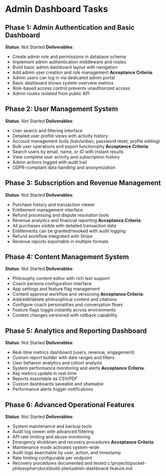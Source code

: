 # Admin Dashboard Tasks

## Phase 1: Admin Authentication and Basic Dashboard
**Status**: Not Started
**Deliverables**:
- Create admin role and permissions in database schema
- Implement admin authentication middleware and routes
- Build basic admin dashboard layout with navigation
- Add admin user creation and role management
**Acceptance Criteria**:
- Admin users can log in via dedicated admin portal
- Basic dashboard shows system overview metrics
- Role-based access control prevents unauthorized access
- Admin routes isolated from public API

## Phase 2: User Management System
**Status**: Not Started
**Deliverables**:
- User search and filtering interface
- Detailed user profile views with activity history
- Account management tools (ban/unban, password reset, profile editing)
- Bulk user operations and export functionality
**Acceptance Criteria**:
- Search users by email, name, or ID with instant results
- View complete user activity and subscription history
- Admin actions logged with audit trail
- GDPR-compliant data handling and anonymization

## Phase 3: Subscription and Revenue Management
**Status**: Not Started
**Deliverables**:
- Purchase history and transaction viewer
- Entitlement management interface
- Refund processing and dispute resolution tools
- Revenue analytics and financial reporting
**Acceptance Criteria**:
- All purchases visible with detailed transaction data
- Entitlements can be granted/revoked with audit logging
- Refund workflow integrated with Stripe
- Revenue reports exportable in multiple formats

## Phase 4: Content Management System
**Status**: Not Started
**Deliverables**:
- Philosophy content editor with rich text support
- Coach persona configuration interface
- App settings and feature flag management
- Content approval workflow and versioning
**Acceptance Criteria**:
- Add/edit/delete philosophical content and citations
- Configure coach personalities and conversation flows
- Feature flags toggle instantly across environments
- Content changes versioned with rollback capability

## Phase 5: Analytics and Reporting Dashboard
**Status**: Not Started
**Deliverables**:
- Real-time metrics dashboard (users, revenue, engagement)
- Custom report builder with date ranges and filters
- User behavior analytics and cohort analysis
- System performance monitoring and alerts
**Acceptance Criteria**:
- Key metrics update in real-time
- Reports exportable as CSV/PDF
- Custom dashboards saveable and shareable
- Performance alerts trigger notifications

## Phase 6: Advanced Operational Features
**Status**: Not Started
**Deliverables**:
- System maintenance and backup tools
- Audit log viewer with advanced filtering
- API rate limiting and abuse monitoring
- Emergency shutdown and recovery procedures
**Acceptance Criteria**:
- Maintenance mode activates system-wide
- Audit logs searchable by user, action, and timestamp
- Rate limiting configurable per endpoint
- Recovery procedures documented and tested</content>
<parameter name="filePath">c:\projects\pocket-philosopher\docs\build-plan\admin-dashboard-feature.md